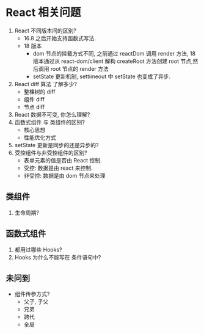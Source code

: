 # React 相关问题

1. React 不同版本间的区别?
    - 16.8 之后开始支持函数式写法.
    - 18 版本
        - dom 节点的挂载方式不同, 之前通过 reactDom 调用 render 方法, 18 版本通过从 react-dom/client 解构 createRoot 方法创建 root 节点,然后调用 root 节点的 render 方法
        - setState 更新机制, settimeout 中 setState 也变成了异步.
2. React diff 算法 了解多少?
    - 整棵树的 diff
    - 组件 diff
    - 节点 diff
3. React 数据不可变, 你怎么理解?
4. 函数式组件 与 类组件的区别?
    - 核心思想
    - 性能优化方式
5. setState 更新是同步的还是异步的?
6. 受控组件与非受控组件的区别?
    - 表单元素的值是否由 React 控制.
    - 受控: 数据是由 react 来控制.
    - 非受控: 数据是由 dom 节点来处理

## 类组件

1. 生命周期?

## 函数式组件

1. 都用过哪些 Hooks?
2. Hooks 为什么不能写在 条件语句中?

## 未问到

-   组件传参方式?
    -   父子, 子父
    -   兄弟
    -   跨代
    -   全局

